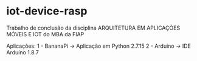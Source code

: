 # iot-device-rasp

Trabalho de conclusão da disciplina ARQUITETURA EM APLICAÇÕES MÓVEIS E IOT do MBA da FIAP

Aplicações:
1 - BananaPi -> Aplicação em Python 2.7.15
2 - Arduino -> IDE Arduíno 1.8.7 

